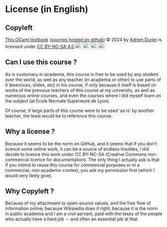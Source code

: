 # License (in English)

## Copyleft

[This OCaml textbook](https://ocaml.durier.xyz/) ([sources hosted on github](https://github.com/adurier/ocaml-course)) © 2024 by [Adrien Durier](http://adrien.durier.xyz/) is licensed under [CC BY-NC-SA 4.0](https://creativecommons.org/licenses/by-nc-sa/4.0/?ref=chooser-v1)<a href="https://creativecommons.org/licenses/by-nc-sa/4.0/?ref=chooser-v1" target="_blank" rel="license noopener noreferrer" style="display:inline-block;"><img style="height:22px!important;margin-left:3px;vertical-align:text-bottom;" src="https://mirrors.creativecommons.org/presskit/icons/cc.svg?ref=chooser-v1" alt=""><img style="height:22px!important;margin-left:3px;vertical-align:text-bottom;" src="https://mirrors.creativecommons.org/presskit/icons/by.svg?ref=chooser-v1" alt=""><img style="height:22px!important;margin-left:3px;vertical-align:text-bottom;" src="https://mirrors.creativecommons.org/presskit/icons/nc.svg?ref=chooser-v1" alt=""><img style="height:22px!important;margin-left:3px;vertical-align:text-bottom;" src="https://mirrors.creativecommons.org/presskit/icons/sa.svg?ref=chooser-v1" alt=""></a>

## Can I use this course ?

As is customary in academia, this course is free to be used by any student over the world, as well as any teacher (in academia or other) to use parts of it (exercices, slides, etc) in his course, if only because it itself is based on works of the previous teachers of this course at my university, as well as numerous online courses, and even the courses where I did myself learn on the subject (at Ecole Normale Supérieure de Lyon). 

Of course, if large parts of this course were to be used ‘as is’ by another teacher, the least would be to reference this course. 

## Why a license ?

Because it seems to be the norm on GitHub, and it seems that if you don’t licence some online work, it can be a source of endless troubles, I did decide to licence this work under CC BY-NC-SA (Creative Commons non-commercial licence for documentation). The only thing I actually ask is that if you intend to reuse this course for commercial purposes or in a commercial, non-academic context, you ask my permission first (which I would very likely give).

## Why Copyleft ?

Because of my attachment to open-source values, and the free flow of information online; because Wikipedia does it right; because it is the norm in public academia and I am a civil servant, paid with the taxes of the people who actually have a hard job -- and often an essential job at that.